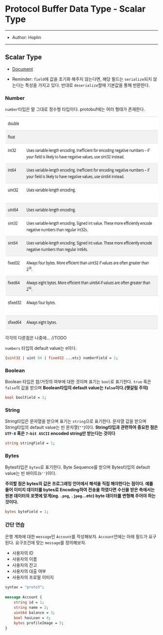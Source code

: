 # Protocol Buffer Data Type - Scalar Type

---

- Author: Hoplin

---

## Scalar Type

- [Document](https://protobuf.dev/programming-guides/proto3/#scalar)

- Reminder: `field`에 값을 초기화 해주지 않는다면, 해당 필드는 `serialize`되지 않는다는 특성을 가지고 있다. 반대로 `deserialize`할때 기본값을 통해 반환한다.

### Number

`number`타입은 말 그대로 정수형 타입이다. protobuf에는 여러 형태가 존재한다.

<img src="img/proto-int-types.png" style="width:600px;height:700px">

각각의 다른점은 나중에...
//TODO

`numbers` 타입의 default value는 `0`이다.

```proto
{uint32 | uint 64 | fixed32 ...etc} numberField = 1;
```

### Boolean

Boolean 타입은 참/거짓의 여부에 대한 것이며 표기는 `bool`로 표기한다. `true` 혹은 `false`의 값을 받으며 **Boolean타입의 default value는 `false`이다.(헷갈림 주의)**

```proto
bool boolField = 1;
```

### String

String타입은 문자열을 받으며 표기는 `string`으로 표기한다. 문자열 값을 받으며 String타입의 default value는 빈 문자열(`""`)이다. **String타입과 관련하여 중요한 점은 `UTF-8` 혹은 `7-bit ASCII` encoded string만 받는다는 것이다**

```proto
string stringField = 1;
```

### Bytes

Bytes타입은 `bytes`로 표기한다. Byte Sequence를 받으며 Bytes타입의 default value는 빈 바이트(`b''`)이다.

**주의할 점은 bytes의 값은 프로그래밍 언어에서 해석을 직접 해야한다는 점이다. 예를 들어 이미지 데이터를 bytes로 Encoding하여 전송을 하였다면 수신을 받은 측에서는 원본 데이터의 포맷에 맞게(eg. `.png`, `.jpeg`...etc) byte 데이터를 변형해 주어야 하는것이다.**

```proto
bytes byteField = 1;
```

### 간단 연습

은행 계좌에 대한 `message`인 `Account`를 작성해보자. `Account`안에는 아래 필드가 요구된다. 요구조건에 맞는 `message`를 정의해보자.

- 사용자의 ID
- 사용자의 이름
- 사용자의 잔고
- 사용자의 대출 여부
- 사용자의 프로필 이미지

```proto
syntax = "proto3";

message Account {
    string id = 1;
    string name = 2;
    uint64 balance = 3;
    bool hasLoan = 4;
    bytes profileImage = 5;
}
```
